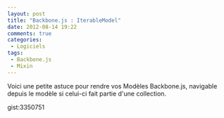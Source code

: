 ```yaml
---
layout: post
title: "Backbone.js : IterableModel"
date: 2012-08-14 19:22
comments: true
categories: 
 - Logiciels
tags:
 - Backbone.js
 - Mixin
---
```

Voici une petite astuce pour rendre vos Modèles Backbone.js, navigable depuis le modèle si celui-ci fait partie d'une collection.

gist:3350751

